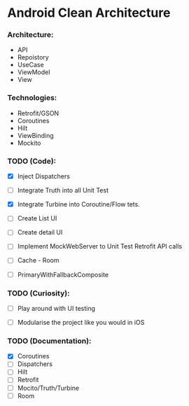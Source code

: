 # Android Clean Architecture

### Architecture:
- API
- Repoistory
- UseCase
- ViewModel
- View

### Technologies:
- Retrofit/GSON
- Coroutines
- Hilt
- ViewBinding
- Mockito


### TODO (Code):
- [x] Inject Dispatchers
- [ ] Integrate Truth into all Unit Test
- [x] Integrate Turbine into Coroutine/Flow tets.
- [ ] Create List UI
- [ ] Create detail UI
- [ ] Implement MockWebServer to Unit Test Retrofit API calls
- [ ] Cache - Room
- [ ] PrimaryWithFallbackComposite


### TODO (Curiosity):
- [ ] Play around with UI testing
- [ ] Modularise the project like you would in iOS


### TODO (Documentation):
- [x] Coroutines
- [ ] Dispatchers
- [ ] Hilt
- [ ] Retrofit
- [ ] Mocito/Truth/Turbine
- [ ] Room
